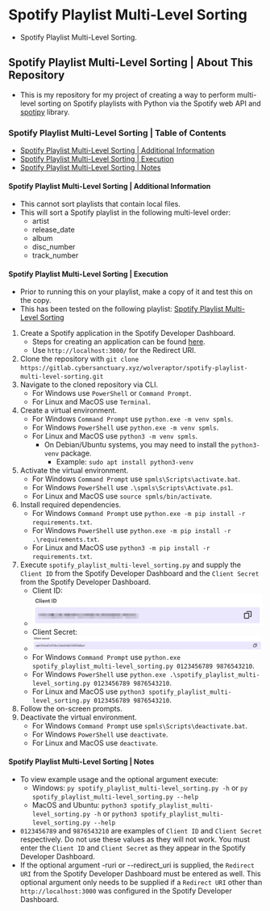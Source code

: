 <!-- omit from toc -->
# Spotify Playlist Multi-Level Sorting
* Spotify Playlist Multi-Level Sorting.

<!-- omit from toc -->
## Spotify Playlist Multi-Level Sorting | About This Repository
* This is my repository for my project of creating a way to perform multi-level sorting on Spotify playlists with Python via the Spotify web API and [spotipy](https://github.com/spotipy-dev/spotipy) library.

<!-- omit from toc -->
### Spotify Playlist Multi-Level Sorting | Table of Contents
* [Spotify Playlist Multi-Level Sorting | Additional Information](#spotify-playlist-multi-level-sorting--additional-information)
* [Spotify Playlist Multi-Level Sorting | Execution](#spotify-playlist-multi-level-sorting--execution)
* [Spotify Playlist Multi-Level Sorting | Notes](#spotify-playlist-multi-level-sorting--notes)

#### Spotify Playlist Multi-Level Sorting | Additional Information
* This cannot sort playlists that contain local files.
* This will sort a Spotify playlist in the following multi-level order:
    * artist
    * release_date
    * album
    * disc_number
    * track_number

#### Spotify Playlist Multi-Level Sorting | Execution
* Prior to running this on your playlist, make a copy of it and test this on the copy.
* This has been tested on the following playlist: [Spotify Playlist Multi-Level Sorting](https://open.spotify.com/playlist/47l4vufg3gAoVbOpSedwO5?si=852f7ce6eaa849c8)
1. Create a Spotify application in the Spotify Developer Dashboard.
    * Steps for creating an application can be found [here](https://developer.spotify.com/documentation/web-api/tutorials/getting-started#create-an-app).
    * Use `http://localhost:3000/` for the Redirect URI.
2. Clone the repository with `git clone https://gitlab.cybersanctuary.xyz/wolveraptor/spotify-playlist-multi-level-sorting.git`
3. Navigate to the cloned repository via CLI.
    * For Windows use `PowerShell` or `Command Prompt`.
    * For Linux and MacOS use `Terminal`.
4. Create a virtual environment.
    * For Windows `Command Prompt` use `python.exe -m venv spmls`.
    * For Windows `PowerShell` use `python.exe -m venv spmls`.
    * For Linux and MacOS use `python3 -m venv spmls`.
        * On Debian/Ubuntu systems, you may need to install the `python3-venv` package.
            * Example: `sudo apt install python3-venv`
5. Activate the virtual environment.
    * For Windows `Command Prompt` use `spmls\Scripts\activate.bat`.
    * For Windows `PowerShell` use `.\spmls\Scripts\Activate.ps1`.
    * For Linux and MacOS use `source spmls/bin/activate`.
6. Install required dependencies.
    * For Windows `Command Prompt` use `python.exe -m pip install -r requirements.txt`.
    * For Windows `PowerShell` use `python.exe -m pip install -r .\requirements.txt`.
    * For Linux and MacOS use `python3 -m pip install -r requirements.txt`.
7. Execute `spotify_playlist_multi-level_sorting.py` and supply the `Client ID` from the Spotify Developer Dashboard and the `Client Secret` from the Spotify Developer Dashboard.
    * Client ID:
    * ![alttext](/Images/spotify_developer_dashboard_client_id.png)
    * Client Secret:
    * ![alttext](/Images/spotify_developer_dashboard_client_secret.png)
    * For Windows `Command Prompt` use `python.exe spotify_playlist_multi-level_sorting.py 0123456789 9876543210`.
    * For Windows `PowerShell` use `python.exe .\spotify_playlist_multi-level_sorting.py 0123456789 9876543210`.
    * For Linux and MacOS use `python3 spotify_playlist_multi-level_sorting.py 0123456789 9876543210`.
8. Follow the on-screen prompts.
9. Deactivate the virtual environment.
    * For Windows `Command Prompt` use `spmls\Scripts\deactivate.bat`.
    * For Windows `PowerShell` use `deactivate`.
    * For Linux and MacOS use `deactivate`.

#### Spotify Playlist Multi-Level Sorting | Notes
* To view example usage and the optional argument execute:
    * Windows: `py spotify_playlist_multi-level_sorting.py -h` or `py spotify_playlist_multi-level_sorting.py --help`
    * MacOS and Ubuntu: `python3 spotify_playlist_multi-level_sorting.py -h` or `python3 spotify_playlist_multi-level_sorting.py --help`
* `0123456789` and `9876543210` are examples of `Client ID` and `Client Secret` respectively. Do not use these values as they will not work. You must enter the `Client ID` and `Client Secret` as they appear in the Spotify Developer Dashboard.
* If the optional argument -ruri or --redirect_uri is supplied, the `Redirect URI` from the Spotify Developer Dashboard must be entered as well. This optional argument only needs to be supplied if a `Redirect URI` other than `http://localhost:3000` was configured in the Spotify Developer Dashboard.